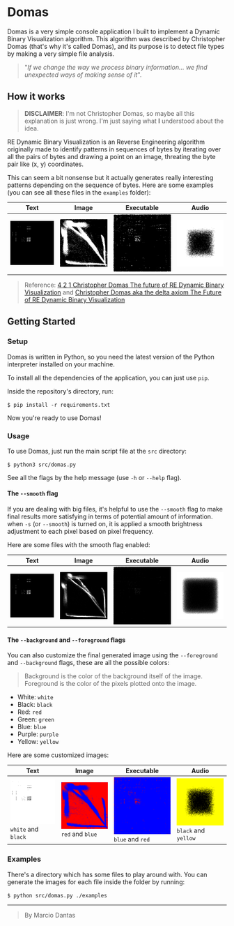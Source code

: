 # Domas
Domas is a very simple console application I built to implement a Dynamic Binary Visualization algorithm. This algorithm was described by Christopher Domas (that's why it's called Domas), and its purpose is to detect file types by making a very simple file analysis.

> "_If we change the way we process binary information... we find unexpected ways of making sense of it_".

## How it works

> **DISCLAIMER**: I'm not Christopher Domas, so maybe all this explanation is just wrong. I'm just saying what **I** understood about the idea.

RE Dynamic Binary Visualization is an Reverse Engineering algorithm originally made to identify patterns in sequences of bytes by iterating over all the pairs of bytes and drawing a point on an image, threating the byte pair like (x, y) coordinates.

This can seem a bit nonsense but it actually generates really interesting patterns depending on the sequence of bytes. Here are some examples (you can see all these files in the `examples` folder):


| **Text** | **Image** | **Executable** | **Audio** |
| --- | --- | --- | --- |
| ![Text](./examples/output/lorem.out.png)  | ![Image](./examples/output/bliss.out.png) | ![Executable](./examples/output/program.out.png) | ![Audio](./examples/output/starwars.out.png) |


> Reference: [4 2 1 Christopher Domas The future of RE Dynamic Binary Visualization](https://www.youtube.com/watch?v=4bM3Gut1hIk&t=0s) and [Christopher Domas aka the delta axiom The Future of RE Dynamic Binary Visualization](https://www.youtube.com/watch?v=sUSFGXFo-Pw)

## Getting Started

### Setup
Domas is written in Python, so you need the latest version of the Python interpreter installed on your machine.

To install all the dependencies of the application, you can just use `pip`.

Inside the repository's directory, run:
```console
$ pip install -r requirements.txt
```
Now you're ready to use Domas!

### Usage

To use Domas, just run the main script file at the `src` directory:
```console
$ python3 src/domas.py
```

See all the flags by the help message (use `-h` or `--help` flag).

#### The `--smooth` flag

If you are dealing with big files, it's helpful to use the `--smooth` flag to make final results more satisfying in terms of potential amount of information.
when `-s` (or `--smooth`) is turned on, it is applied a smooth brightness adjustment to each pixel based on pixel frequency.

Here are some files with the smooth flag enabled:

| **Text** | **Image** | **Executable** | **Audio** |
| --- | --- | --- | --- |
| ![Text](./examples/output/smooth/lorem.out.png)  | ![Image](./examples/output/smooth/bliss.out.png) | ![Executable](./examples/output/smooth/program.out.png) | ![Audio](./examples/output/smooth/starwars.out.png) |

#### The `--background` and `--foreground` flags
You can also customize the final generated image using the `--foreground` and `--background` flags, these are all the possible colors:

> Background is the color of the background itself of the image.
> Foreground is the color of the pixels plotted onto the image. 

- White: `white`
- Black: `black`
- Red: `red`
- Green: `green`
- Blue: `blue`
- Purple: `purple`
- Yellow: `yellow`

Here are some customized images:

| **Text** | **Image** | **Executable** | **Audio** |
| --- | --- | --- | --- |
| ![Text](./examples/output/color/lorem.out.png) <br> `white` and  `black` | ![Image](./examples/output/color/bliss.out.png) <br> `red` and `blue` | ![Executable](./examples/output/color/program.out.png) <br> `blue` and `red` | ![Audio](./examples/output/color/starwars.out.png) <br> `black` and `yellow` |


### Examples
There's a directory which has some files to play around with. You can generate the images for each file inside the folder by running:

```console
$ python src/domas.py ./examples
```

---

> By Marcio Dantas
